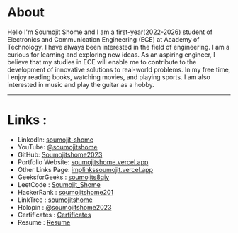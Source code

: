 # About

Hello I'm Soumojit Shome and I am a first-year(2022-2026) student of Electronics and Communication Engineering (ECE) at Academy of Technology. I have always been interested in the field of engineering. I am a curious for learning and exploring new ideas. As an aspiring engineer, I believe that my studies in ECE will enable me to contribute to the development of innovative solutions to real-world problems. In my free time, I enjoy reading books, watching movies, and playing sports. I am also interested in music and play the guitar as a hobby.

---

# Links :

- LinkedIn: [soumojit-shome](https://www.linkedin.com/in/soumojit-shome)
- YouTube: [@soumojitshome](https://youtube.com/@soumojitshome)
- GitHub: [Soumojitshome2023](https://github.com/Soumojitshome2023)
- Portfolio Website: [soumojitshome.vercel.app](https://soumojitshome.vercel.app)
- Other Links Page: [implinkssoumojit.vercel.app](https://implinkssoumojit.vercel.app)
- GeeksforGeeks : [soumojits8qiy](https://auth.geeksforgeeks.org/user/soumojits8qiy)
- LeetCode : [Soumojit_Shome](https://leetcode.com/Soumojit_Shome/)
- HackerRank : [soumojitshome201](https://www.hackerrank.com/soumojitshome201?hr_r=1)
- LinkTree : [soumojitshome](https://linktr.ee/soumojitshome)
- Holopin : [@soumojitshome2023](https://www.holopin.io/@soumojitshome2023#)
- Certificates : [Certificates](https://www.linkedin.com/in/soumojit-shome/details/certifications/)
- Resume : [Resume](https://drive.google.com/file/d/11Q2jRHf40tcqbG9fF_H4CdAWA4G1ikXL/view?usp=drive_link)
